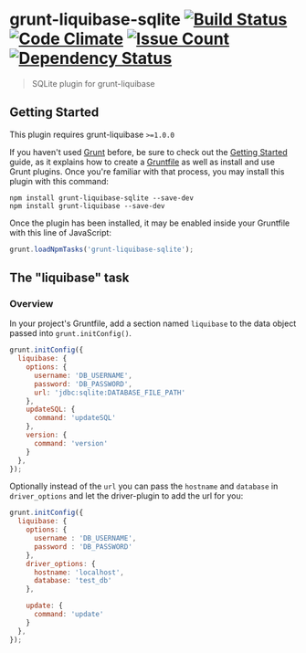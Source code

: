 # grunt-liquibase-sqlite [![Build Status](https://travis-ci.org/yukoff/grunt-liquibase-sqlite.svg?branch=master)](https://travis-ci.org/yukoff/grunt-liquibase-sqlite) [![Code Climate](https://codeclimate.com/github/yukoff/grunt-liquibase-sqlite/badges/gpa.svg)](https://codeclimate.com/github/yukoff/grunt-liquibase-sqlite) [![Issue Count](https://codeclimate.com/github/yukoff/grunt-liquibase-sqlite/badges/issue_count.svg)](https://codeclimate.com/github/yukoff/grunt-liquibase-sqlite) [![Dependency Status](https://david-dm.org/yukoff/grunt-liquibase-sqlite.png?branch=master)](https://david-dm.org/yukoff/grunt-liquibase-sqlite)
> SQLite plugin for grunt-liquibase

## Getting Started
This plugin requires grunt-liquibase `>=1.0.0`

If you haven't used [Grunt](http://gruntjs.com/) before, be sure to check out the [Getting Started](http://gruntjs.com/getting-started) guide, as it explains how to create a [Gruntfile](http://gruntjs.com/sample-gruntfile) as well as install and use Grunt plugins. Once you're familiar with that process, you may install this plugin with this command:

```shell
npm install grunt-liquibase-sqlite --save-dev
npm install grunt-liquibase --save-dev
```

Once the plugin has been installed, it may be enabled inside your Gruntfile with this line of JavaScript:

```js
grunt.loadNpmTasks('grunt-liquibase-sqlite');
```

## The "liquibase" task

### Overview
In your project's Gruntfile, add a section named `liquibase` to the data object passed into `grunt.initConfig()`.

```js
grunt.initConfig({
  liquibase: {
    options: {
      username: 'DB_USERNAME',
      password: 'DB_PASSWORD',
      url: 'jdbc:sqlite:DATABASE_FILE_PATH'
    },
    updateSQL: {
      command: 'updateSQL'
    },
    version: {
      command: 'version'
    }
  },
});
```

Optionally instead of the `url` you can pass the `hostname` and `database` in `driver_options` and let the driver-plugin to add the url for you:
```js
grunt.initConfig({
  liquibase: {
    options: {
      username : 'DB_USERNAME',
      password : 'DB_PASSWORD'
    },
    driver_options: {
      hostname: 'localhost',
      database: 'test_db'
    },

    update: {
      command: 'update'
    }
  },
});
```
